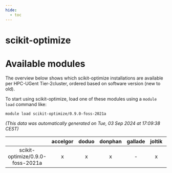 ```yaml
---
hide:
  - toc
---
```


scikit-optimize
===============

# Available modules


The overview below shows which scikit-optimize installations are available per HPC-UGent Tier-2cluster, ordered based on software version (new to old).

To start using scikit-optimize, load one of these modules using a `module load` command like:

```shell
module load scikit-optimize/0.9.0-foss-2021a
```

*(This data was automatically generated on Tue, 03 Sep 2024 at 17:09:38 CEST)*  

| |accelgor|doduo|donphan|gallade|joltik|shinx|skitty|
| :---: | :---: | :---: | :---: | :---: | :---: | :---: | :---: |
|scikit-optimize/0.9.0-foss-2021a|x|x|x|-|x|-|x|
